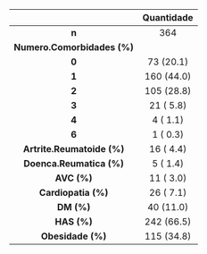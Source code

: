

|               &nbsp;               |  Quantidade   |
|:----------------------------------:|:----------:|
|               **n**                |    364     |
|    **Numero.Comorbidades (%)**     |            |
|               **0**                | 73 (20.1)  |
|               **1**                | 160 (44.0) |
|               **2**                | 105 (28.8) |
|               **3**                | 21 ( 5.8)  |
|               **4**                |  4 ( 1.1)  |
|               **6**                |  1 ( 0.3)  |
|  **Artrite.Reumatoide (%)**  | 16 ( 4.4)  |
|   **Doenca.Reumatica (%)**   |  5 ( 1.4)  |
|         **AVC (%)**          | 11 ( 3.0)  |
|     **Cardiopatia (%)**      | 26 ( 7.1)  |
|          **DM (%)**          | 40 (11.0)  |
|         **HAS (%)**          | 242 (66.5) |
|      **Obesidade (%)**       | 115 (34.8) |

